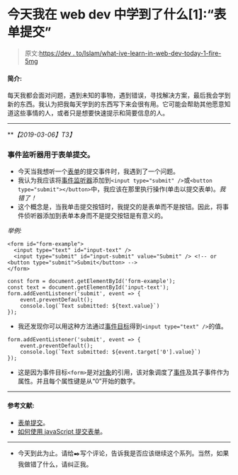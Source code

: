 # 今天我在 web dev 中学到了什么[1]:“表单提交”

> 原文:[https://dev . to/Islam/what-ive-learn-in-web-dev-today-1-fire-5mg](https://dev.to/islam/what-ive-learnt-in-web-dev-today-1-fire-5mg)

#### [](#intro)**简介:**

每天我都会面对问题，遇到未知的事物，遇到错误，寻找解决方案，最后我会学到新的东西。我认为把我每天学到的东西写下来会很有用。它可能会帮助其他愿意知道这些事情的人，或者只是想要快速提示和简要信息的人。

* * *

***【2019-03-06】*T3】**

### [](#event-listener-for-form-submission)**事件监听器用于表单提交。**

*   今天当我想听一个[表单](https://developer.mozilla.org/en-US/docs/Web/HTML/Element/form)的提交事件时，我遇到了一个问题。
*   我认为我应该将[事件监听器](https://developer.mozilla.org/en-US/docs/Web/API/EventTarget/addEventListener)添加到`<input type="submit" />`或`<button type="submit"></button>`中，我应该在那里执行操作(单击以提交表单)。*我错了！*
*   这个概念是，当我单击提交按钮时，我提交的是表单而不是按钮。因此，将事件侦听器添加到表单本身而不是提交按钮是有意义的。

*举例:*

```
<form id="form-example">
  <input type="text" id="input-text" />
  <input type="submit" id="input-submit" value="Submit" /> <!-- or <button type="submit">Submit</button> -->
</form> 
```

```
const form = document.getElementById('form-example');
const text = document.getElementById('input-text');
form.addEventListener('submit', event => {
    event.preventDefault();
    console.log(`Text submitted: ${text.value}`)
}); 
```

*   我还发现你可以用这种方法通过[事件目标](https://developer.mozilla.org/en-US/docs/Web/API/Event/target)得到`<input type="text" />`的值。

```
form.addEventListener('submit', event => {
    event.preventDefault();
    console.log(`Text submitted: ${event.target['0'].value}`)
}); 
```

*   这是因为事件目标`<form>`是对[对象](https://developer.mozilla.org/en-US/docs/Web/JavaScript/Guide/Working_with_Objects)的引用，该对象调度了[事件](https://developer.mozilla.org/en-US/docs/Web/API/Event)及其子事件作为属性。并且每个属性键是从“0”开始的数字。

* * *

#### [](#references)**参考文献:**

*   [表单提交](https://javascript.info/forms-submit)。
*   [如何使用 javaScript 提交表单](http://javascript-coder.com/javascript-form/javascript-form-submit.phtml)。

* * *

*   今天到此为止。请给✒️写个评论，告诉我是否应该继续这个系列。当然，如果我做错了什么，请纠正我。
